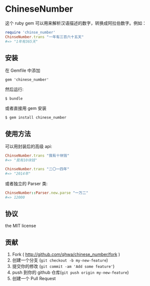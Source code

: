# ChineseNumber

这个 ruby gem 可以用来解析汉语描述的数字，转换成阿拉伯数字。例如：

~~~ruby
require 'chinse_number'
ChinseNumber.trans "一年有三百六十五天"
#=> "1年有365天"
~~~

## 安装

在 Gemfile 中添加

    gem 'chinese_number'

然后运行:

    $ bundle

或者直接用 gem 安装

    $ gem install chinese_number

## 使用方法

可以用封装后的高级 api:

~~~ruby
ChinseNumber.trans "我有十块钱"
#=> "我有10块钱"

ChinseNumber.trans "二〇一四年"
#=> "2014年"
~~~

或者独立的 Parser 类:

~~~ruby
ChinseNumber::Parser.new.parse "一万二"
#=> 12000
~~~

## 协议

the MIT license

## 贡献

1. Fork ( http://github.com/qhwa/chinese_number/fork )
2. 创建一个分支 (`git checkout -b my-new-feature`)
3. 提交你的修改 (`git commit -am 'Add some feature'`)
4. push 到你的 github 仓库(`git push origin my-new-feature`)
5. 创建一个 Pull Request
